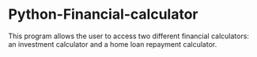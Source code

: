 # Python-Financial-calculator
This program allows the user to access two different financial calculators: an investment calculator and a home loan repayment calculator.
